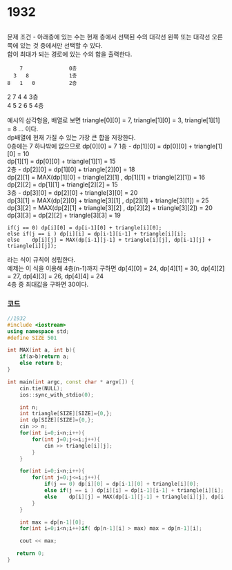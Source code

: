 # 1932

##
문제 조건 - 아래층에 있는 수는 현재 층에서 선택된 수의 대각선 왼쪽 또는 대각선 오른쪽에 있는 것 중에서만 선택할 수 있다.  
합이 최대가 되는 경로에 있는 수의 합을 출력한다.  
  
        7               0층  
      3   8             1층  
    8   1   0           2층  
  2   7   4   4         3층  
4   5   2   6   5       4층  

예시의 삼각형을, 배열로 보면 triangle[0][0] = 7, triangle[1][0] = 3, triangle[1][1] = 8 ... 이다.  
dp배열에 현재 가질 수 있는 가장 큰 합을 저장한다.  
0층에는 7 하나밖에 없으므로 dp[0][0] = 7
1층 -   dp[1][0] = dp[0][0] + triangle[1][0] = 10  
        dp[1][1] = dp[0][0] + triangle[1][1] = 15  
2층 -   dp[2][0] = dp[1][0] + triangle[2][0] = 18  
        dp[2][1] = MAX(dp[1][0] + triangle[2][1] , dp[1][1] + triangle[2][1]) = 16    
        dp[2][2] = dp[1][1] + triangle[2][2] = 15  
3층 -   dp[3][0] = dp[2][0] + triangle[3][0] = 20   
        dp[3][1] = MAX(dp[2][0] + triangle[3][1] , dp[2][1] + triangle[3][1]) = 25  
        dp[3][2] = MAX(dp[2][1] + triangle[3][2] , dp[2][2] + triangle[3][2]) = 20  
        dp[3][3] = dp[2][2] + triangle[3][3] = 19  

```
if(j == 0) dp[i][0] = dp[i-1][0] + triangle[i][0];
else if(j == i ) dp[i][i] = dp[i-1][i-1] + triangle[i][i];
else    dp[i][j] = MAX(dp[i-1][j-1] + triangle[i][j], dp[i-1][j] + triangle[i][j]);
```
라는 식이 규칙이 성립한다.  
예제는 이 식을 이용해 4층(n-1)까지 구하면 dp[4][0] = 24, dp[4][1] = 30, dp[4][2] = 27, dp[4][3] = 26, dp[4][4] = 24  
4층 중 최대값을 구하면 30이다.

### 코드

```c++
//1932
#include <iostream>
using namespace std;
#define SIZE 501

int MAX(int a, int b){
    if(a>b)return a;
    else return b;
}

int main(int argc, const char * argv[]) {
    cin.tie(NULL);
    ios::sync_with_stdio(0);

    int n;
    int triangle[SIZE][SIZE]={0,};
    int dp[SIZE][SIZE]={0,};
    cin >> n;
    for(int i=0;i<n;i++){
        for(int j=0;j<=i;j++){
            cin >> triangle[i][j];
        }
    }

    for(int i=0;i<n;i++){
        for(int j=0;j<=i;j++){
            if(j == 0) dp[i][0] = dp[i-1][0] + triangle[i][0];
            else if(j == i ) dp[i][i] = dp[i-1][i-1] + triangle[i][i];
            else    dp[i][j] = MAX(dp[i-1][j-1] + triangle[i][j], dp[i-1][j] + triangle[i][j]);
        }
    }

    int max = dp[n-1][0];
    for(int i=0;i<n;i++)if( dp[n-1][i] > max) max = dp[n-1][i];

    cout << max;

   return 0;
}

```
